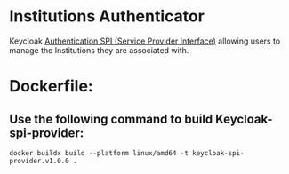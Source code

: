 # Institutions Authenticator

Keycloak [Authentication SPI (Service Provider Interface)](https://keycloak.gitbooks.io/server-developer-guide/content/topics/auth-spi.html)
allowing users to manage the Institutions they are associated with.

# Dockerfile: 

## Use the following command to build Keycloak-spi-provider:

```
docker buildx build --platform linux/amd64 -t keycloak-spi-provider.v1.0.0 .
```

